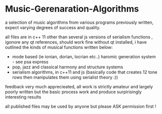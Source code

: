 # Music-Gerenaration-Algorithms
a selection of music algorithms from various programs previously written, expect varying degrees of success and quality.

all files are in c++ 11 other than several js versions of serialism functions , igonore any qt references, should work fine without qt installed, i have outlined the kinds of musical functions written below:

- mode based (ie ionian, dorian, locrian etc..) haromic generation system - see psa express
- pop, jazz and classical harmony and structure systems
- serialism algorithms, in c++11 and js (basically code that creates 12 tone rows then manipulates them using serialist theory :))


feedback very much apprecieated, all work is strictly amateur and largely poorly written but the basic process work and produce surpirisingly interesting results

all published files may be used by anyone but please ASK permission first !
